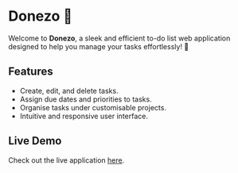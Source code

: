 # Donezo :calendar:

Welcome to **Donezo**, a sleek and efficient to-do list web application designed to help you manage your tasks effortlessly! :rocket:

## **Features**  
- Create, edit, and delete tasks.  
- Assign due dates and priorities to tasks.  
- Organise tasks under customisable projects.  
- Intuitive and responsive user interface.

## **Live Demo**  
Check out the live application [here](#).
